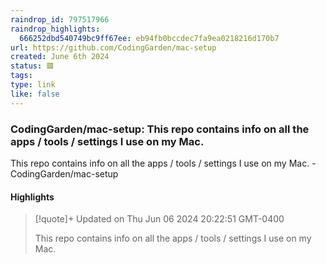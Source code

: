 ```yaml
---
raindrop_id: 797517966
raindrop_highlights:
  666252dbd540749bc9ff67ee: eb94fb0bccdec7fa9ea0218216d170b7
url: https://github.com/CodingGarden/mac-setup
created: June 6th 2024
status: 🟥
tags:
type: link
like: false
---
```



### CodingGarden/mac-setup: This repo contains info on all the apps / tools / settings I use on my Mac.

This repo contains info on all the apps / tools / settings I use on my Mac. - CodingGarden/mac-setup

#### Highlights

> [!quote]+ Updated on Thu Jun 06 2024 20:22:51 GMT-0400
>
> This repo contains info on all the apps / tools / settings I use on my Mac.
